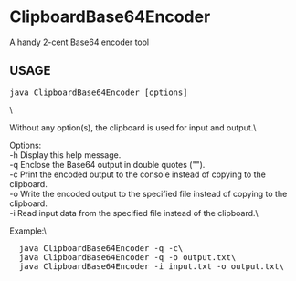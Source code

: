 # ClipboardBase64Encoder
A handy 2-cent Base64 encoder tool


## USAGE
  <pre>java ClipboardBase64Encoder [options]</pre>\
  Without any option(s), the clipboard is used for input and output.\

Options:\
  -h            Display this help message.\
  -q            Enclose the Base64 output in double quotes ("").\
  -c            Print the encoded output to the console instead of copying to the clipboard.\
  -o <FILENAME> Write the encoded output to the specified file instead of copying to the clipboard.\
  -i <FILENAME> Read input data from the specified file instead of the clipboard.\

Example:\
<pre>
  java ClipboardBase64Encoder -q -c\
  java ClipboardBase64Encoder -q -o output.txt\
  java ClipboardBase64Encoder -i input.txt -o output.txt\
</pre>
